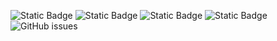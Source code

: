 ![Static Badge](https://img.shields.io/badge/blacklists-60-000000) ![Static Badge](https://img.shields.io/badge/blacklisted-2914506-cc0000) ![Static Badge](https://img.shields.io/badge/whitelisted-2250-00CC00) ![Static Badge](https://img.shields.io/badge/streaming_blacklist-28107-000000) ![GitHub issues](https://img.shields.io/github/issues/fabriziosalmi/blacklists)
